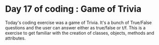 # Day 17 of coding : Game of Trivia

Today's coding exercise was a game of Trivia. It's a bunch of True/False questions and the user can answer either as true/false or t/f. This is a exercise to get familiar with the creation of classes, objects, methods and attributes. 